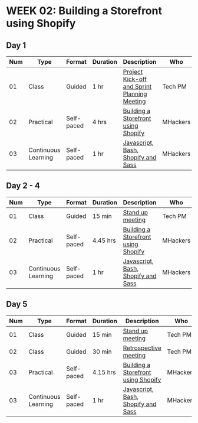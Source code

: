# WEEK 02: Building a Storefront using Shopify

## Day 1

Num | Type | Format | Duration | Description | Who
-- | -- | -- | -- | -- | --
01 | Class |Guided | 1 hr | [Project Kick-off and Sprint Planning Meeting](https://github.com/magma-labs/MagmaHackers/blob/master/module-02/week-02/topics/kick-off-sprint-planning.md) | Tech PM
02 | Practical | Self-paced| 4 hrs | [Building a Storefront using Shopify](https://github.com/magma-labs/MagmaHackers/blob/master/module-02/week-02/topics/building.md) | MHackers
03 | Continuous Learning | Self-paced | 1 hr | [Javascript, Bash, Shopify and Sass](https://github.com/magma-labs/MagmaHackers/blob/master/module-02/week-02/topics/cl-activity.md) | MHackers

## Day 2 - 4

Num | Type | Format | Duration | Description | Who
-- | -- | -- | -- | -- | --
01 | Class |Guided | 15 min | [Stand up meeting]() | Tech PM
02 | Practical | Self-paced| 4.45 hrs | [Building a Storefront using Shopify](https://github.com/magma-labs/MagmaHackers/blob/master/module-02/week-02/topics/building.md) | MHackers
03 | Continuous Learning | Self-paced | 1 hr | [Javascript, Bash, Shopify and Sass](https://github.com/magma-labs/MagmaHackers/blob/master/module-02/week-02/topics/cl-activity.md) | MHackers

## Day 5

Num | Type | Format | Duration | Description | Who
-- | -- | -- | -- | -- | --
01 | Class |Guided | 15 min | [Stand up meeting]() | Tech PM
02 | Class |Guided | 30 min | [Retrospective meeting]() | Tech PM
03 | Practical | Self-paced| 4.15 hrs | [Building a Storefront using Shopify](https://github.com/magma-labs/MagmaHackers/blob/master/module-02/week-02/topics/building.md) | MHackers
03 | Continuous Learning | Self-paced | 1 hr | [Javascript, Bash, Shopify and Sass](https://github.com/magma-labs/MagmaHackers/blob/master/module-02/week-02/topics/cl-activity.md) | MHackers
